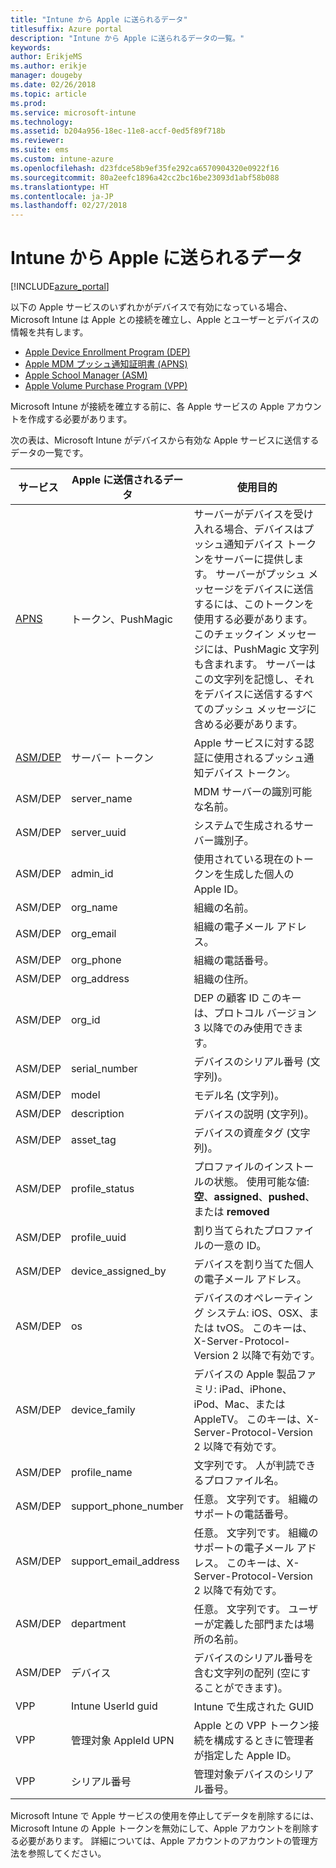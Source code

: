 ```yaml
---
title: "Intune から Apple に送られるデータ"
titlesuffix: Azure portal
description: "Intune から Apple に送られるデータの一覧。"
keywords: 
author: ErikjeMS
ms.author: erikje
manager: dougeby
ms.date: 02/26/2018
ms.topic: article
ms.prod: 
ms.service: microsoft-intune
ms.technology: 
ms.assetid: b204a956-18ec-11e8-accf-0ed5f89f718b
ms.reviewer: 
ms.suite: ems
ms.custom: intune-azure
ms.openlocfilehash: d23fdce58b9ef35fe292ca6570904320e0922f16
ms.sourcegitcommit: 80a2eefc1896a42cc2bc16be23093d1abf58b088
ms.translationtype: HT
ms.contentlocale: ja-JP
ms.lasthandoff: 02/27/2018
---
```

# <a name="data-intune-sends-to-apple"></a>Intune から Apple に送られるデータ

[!INCLUDE[azure_portal](./includes/azure_portal.md)]

以下の Apple サービスのいずれかがデバイスで有効になっている場合、Microsoft Intune は Apple との接続を確立し、Apple とユーザーとデバイスの情報を共有します。 

- [Apple Device Enrollment Program (DEP)](device-enrollment-program-enroll-ios.md)
- [Apple MDM プッシュ通知証明書 (APNS)](apple-mdm-push-certificate-get.md)
- [Apple School Manager (ASM)](https://docs.microsoft.com/en-us/schooldatasync/apple-school-manager-integration-with-intune-for-education-and-school-data-sync.md)
- [Apple Volume Purchase Program (VPP)](vpp-apps-ios.md)

Microsoft Intune が接続を確立する前に、各 Apple サービスの Apple アカウントを作成する必要があります。

次の表は、Microsoft Intune がデバイスから有効な Apple サービスに送信するデータの一覧です。 

| サービス | Apple に送信されるデータ | 使用目的 |
|---|---| ---|
| [APNS](https://developer.apple.com/library/content/documentation/Miscellaneous/Reference/MobileDeviceManagementProtocolRef/3-MDM_Protocol/MDM_Protocol.html#//apple_ref/doc/uid/TP40017387-CH3-SW2) | トークン、PushMagic | サーバーがデバイスを受け入れる場合、デバイスはプッシュ通知デバイス トークンをサーバーに提供します。 サーバーがプッシュ メッセージをデバイスに送信するには、このトークンを使用する必要があります。 このチェックイン メッセージには、PushMagic 文字列も含まれます。 サーバーはこの文字列を記憶し、それをデバイスに送信するすべてのプッシュ メッセージに含める必要があります。 |
| [ASM/DEP](https://developer.apple.com/library/content/documentation/Miscellaneous/Reference/MobileDeviceManagementProtocolRef/3-MDM_Protocol/MDM_Protocol.html#//apple_ref/doc/uid/TP40017387-CH3-SW2) | サーバー トークン | Apple サービスに対する認証に使用されるプッシュ通知デバイス トークン。 |
| ASM/DEP | server_name | MDM サーバーの識別可能な名前。 |
| ASM/DEP | server_uuid | システムで生成されるサーバー識別子。 |
| ASM/DEP | admin_id | 使用されている現在のトークンを生成した個人の Apple ID。 |
| ASM/DEP | org_name | 組織の名前。 |
| ASM/DEP | org_email | 組織の電子メール アドレス。 |
| ASM/DEP | org_phone | 組織の電話番号。 |
| ASM/DEP | org_address | 組織の住所。 |
| ASM/DEP | org_id | DEP の顧客 ID このキーは、プロトコル バージョン 3 以降でのみ使用できます。 |
| ASM/DEP | serial_number | デバイスのシリアル番号 (文字列)。 |
| ASM/DEP | model | モデル名 (文字列)。 |
| ASM/DEP | description | デバイスの説明 (文字列)。 |
| ASM/DEP | asset_tag | デバイスの資産タグ (文字列)。 |
| ASM/DEP | profile_status | プロファイルのインストールの状態。 使用可能な値: **空**、**assigned**、**pushed**、または **removed** |
| ASM/DEP | profile_uuid | 割り当てられたプロファイルの一意の ID。 |
| ASM/DEP | device_assigned_by | デバイスを割り当てた個人の電子メール アドレス。 |
| ASM/DEP | os | デバイスのオペレーティング システム: iOS、OSX、または tvOS。 このキーは、X-Server-Protocol-Version 2 以降で有効です。 |
| ASM/DEP | device_family | デバイスの Apple 製品ファミリ: iPad、iPhone、iPod、Mac、または AppleTV。 このキーは、X-Server-Protocol-Version 2 以降で有効です。 |
| ASM/DEP | profile_name | 文字列です。 人が判読できるプロファイル名。 |
| ASM/DEP | support_phone_number | 任意。 文字列です。 組織のサポートの電話番号。 |
| ASM/DEP | support_email_address | 任意。 文字列です。 組織のサポートの電子メール アドレス。 このキーは、X-Server-Protocol-Version 2 以降で有効です。 |
| ASM/DEP | department | 任意。 文字列です。 ユーザーが定義した部門または場所の名前。 |
| ASM/DEP | デバイス | デバイスのシリアル番号を含む文字列の配列 (空にすることができます)。 |
| VPP | Intune UserId guid | Intune で生成された GUID |
| VPP | 管理対象 AppleId UPN | Apple との VPP トークン接続を構成するときに管理者が指定した Apple ID。 |
| VPP | シリアル番号 | 管理対象デバイスのシリアル番号。 |

Microsoft Intune で Apple サービスの使用を停止してデータを削除するには、Microsoft Intune の Apple トークンを無効にして、Apple アカウントを削除する必要があります。 詳細については、Apple アカウントのアカウントの管理方法を参照してください。


